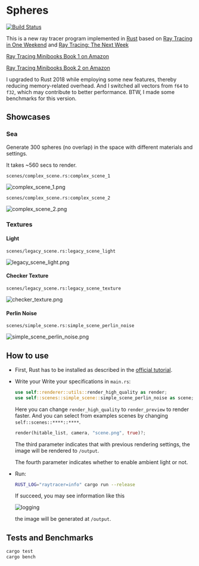 # Spheres

[![Build Status](https://www.travis-ci.org/m0dulo/Spheres.svg?branch=master)](https://www.travis-ci.org/m0dulo/Spheres)

This is a new ray tracer program implemented in [Rust](https://www.rust-lang.org/en-US/) based on [Ray Tracing in One Weekend](http://www.realtimerendering.com/raytracing/Ray%20Tracing%20in%20a%20Weekend.pdf) and [Ray Tracing: The Next Week](http://www.realtimerendering.com/raytracing/Ray%20Tracing_%20The%20Next%20Week.pdf)

[Ray Tracing Minibooks Book 1 on Amazon](https://www.amazon.com/Ray-Tracing-Weekend-Minibooks-Book-ebook/dp/B01B5AODD8/)

[Ray Tracing Minibooks Book 2 on Amazon](https://www.amazon.com/Ray-Tracing-Next-Week-Minibooks-ebook/dp/B01CO7PQ8C)

I upgraded to Rust 2018 while employing some new features, thereby reducing memory-related overhead. And I switched all vectors from `f64` to `f32`, which may contribute to better performance. BTW, I made some benchmarks for this version.

## Showcases
### Sea

Generate 300 spheres (no overlap) in the space with different materials and settings.

It takes ~560 secs to render.

`scenes/complex_scene.rs:complex_scene_1`

![complex_scene_1.png](https://i.loli.net/2019/01/15/5c3dceceb412c.png)

`scenes/complex_scene.rs:complex_scene_2`

![complex_scene_2.png](https://i.loli.net/2019/01/15/5c3dcef4cf23e.png)

### Textures
#### Light
`scenes/legacy_scene.rs:legacy_scene_light
`

![legacy_scene_light.png](https://i.loli.net/2019/01/17/5c40577540f66.png)

#### Checker Texture
`scenes/legacy_scene.rs:legacy_scene_texture`

![checker_texture.png](https://i.loli.net/2019/01/16/5c3f2545e942b.png)
#### Perlin Noise
`scenes/simple_scene.rs:simple_scene_perlin_noise`

![simple_scene_perlin_noise.png](https://i.loli.net/2019/01/16/5c3f256b9af6d.png)
## How to use

* First, Rust has to be installed as described in the [official tutorial](https://www.rust-lang.org/en-US/install.html).
* Write your Write your specifications in `main.rs`:

  ```rust
  use self::renderer::utils::render_high_quality as render;
  use self::scenes::simple_scene::simple_scene_perlin_noise as scene;
   ```
   Here you can change `render_high_quality` to `render_preview` to render faster. And you can select from examples scenes by changing `self::scenes::****::****`.

   ```rust
   render(hitable_list, camera, "scene.png", true)?;
   ```
   The third parameter indicates that with previous rendering settings, the image will be rendered to `/output`.

   The fourth parameter indicates whether to enable ambient light or not.

* Run:

  ```bash 
  RUST_LOG="raytracer=info" cargo run --release
  ```
  If succeed, you may see information like this

  ![logging](https://i.loli.net/2019/01/15/5c3dcb929c472.png)

  the image will be generated at `/output`.

## Tests and Benchmarks

```bash
cargo test
cargo bench
```
